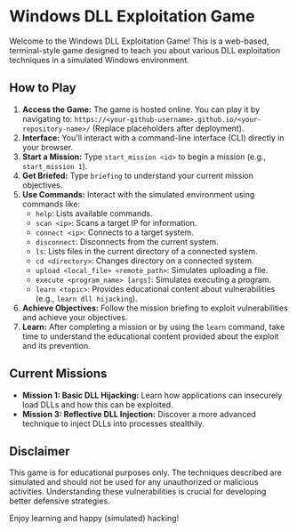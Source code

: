 # Windows DLL Exploitation Game

Welcome to the Windows DLL Exploitation Game! This is a web-based, terminal-style game designed to teach you about various DLL exploitation techniques in a simulated Windows environment.

## How to Play

1.  **Access the Game:** The game is hosted online. You can play it by navigating to: `https://<your-github-username>.github.io/<your-repository-name>/` (Replace placeholders after deployment).
2.  **Interface:** You'll interact with a command-line interface (CLI) directly in your browser.
3.  **Start a Mission:** Type `start_mission <id>` to begin a mission (e.g., `start_mission 1`).
4.  **Get Briefed:** Type `briefing` to understand your current mission objectives.
5.  **Use Commands:** Interact with the simulated environment using commands like:
    *   `help`: Lists available commands.
    *   `scan <ip>`: Scans a target IP for information.
    *   `connect <ip>`: Connects to a target system.
    *   `disconnect`: Disconnects from the current system.
    *   `ls`: Lists files in the current directory of a connected system.
    *   `cd <directory>`: Changes directory on a connected system.
    *   `upload <local_file> <remote_path>`: Simulates uploading a file.
    *   `execute <program_name> [args]`: Simulates executing a program.
    *   `learn <topic>`: Provides educational content about vulnerabilities (e.g., `learn dll hijacking`).
6.  **Achieve Objectives:** Follow the mission briefing to exploit vulnerabilities and achieve your objectives.
7.  **Learn:** After completing a mission or by using the `learn` command, take time to understand the educational content provided about the exploit and its prevention.

## Current Missions

*   **Mission 1: Basic DLL Hijacking:** Learn how applications can insecurely load DLLs and how this can be exploited.
*   **Mission 3: Reflective DLL Injection:** Discover a more advanced technique to inject DLLs into processes stealthily.

## Disclaimer

This game is for educational purposes only. The techniques described are simulated and should not be used for any unauthorized or malicious activities. Understanding these vulnerabilities is crucial for developing better defensive strategies.

Enjoy learning and happy (simulated) hacking!
